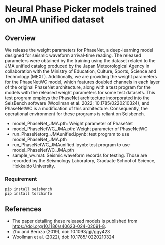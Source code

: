 

# Neural Phase Picker models trained on JMA unified dataset

## Overview

We release the weight parameters for PhaseNet, a deep-learning model designed for seismic waveform arrival-time reading. The released parameters were obtained by the training using the dataset related to the JMA unified catalog produced by the Japan Meteorological Agency in collaboration with the Ministry of Education, Culture, Sports, Science and Technology (MEXT). Additionally, we are providing the weight parameters for the PhaseNetWC model, which features doubled channels in each layer of the original PhaseNet architecture, along with a test program for the models with the released weight parameters for some test datasets. This test program employs the PhaseNet architecture incorporated into the SeisBench software (Woollman et al. 2022; 10.1785/0220210324), and PhaseNetWC is a modification of this architecture. Consequently, the operational environment for these programs is reliant on Seisbench. 

- model_PhaseNet_JMA.pth: Weight parameter of PhaseNet
- model_PhaseNetWC_JMA.pth: Weight parameter of PhaseNetWC
- run_PhaseNetorg_JMAunified.ipynb: test program to use model_PhaseNet_JMA.pth
- run_PhaseNetWC_JMAunified.ipynb: test program to use model_PhaseNetWC_JMA.pth
- sample_wv.mat: Seismic waveform records for testing. Those are recorded by the Seismology Laboratory, Graduate School of Science, Hokkaido University.

### Requirement

```
pip install seisbench
pip install torchinfo
```

## References

- The paper detailing these released models is published from https://doi.org/10.1186/s40623-024-02091-8.
- Zhu and Beroza (2019), doi: 10.1093/gji/ggy423
- Woollman et al. (2022), doi: 10.1785/ 0220210324
